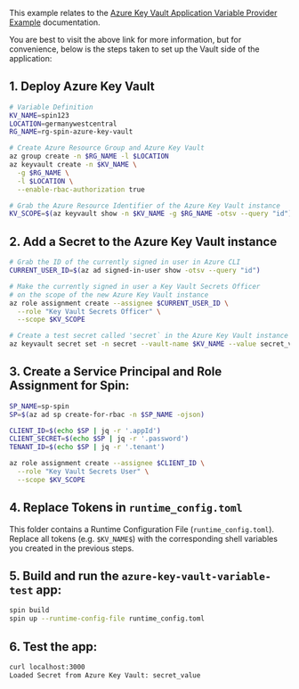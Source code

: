 This example relates to the [Azure Key Vault Application Variable Provider Example](https://developer.fermyon.com/spin/v2/dynamic-configuration#azure-keyvault-application-variable-provider-example) documentation.

You are best to visit the above link for more information, but for convenience, below is the steps taken to set up the Vault side of the application:


## 1. Deploy Azure Key Vault

```bash
# Variable Definition
KV_NAME=spin123
LOCATION=germanywestcentral
RG_NAME=rg-spin-azure-key-vault

# Create Azure Resource Group and Azure Key Vault
az group create -n $RG_NAME -l $LOCATION
az keyvault create -n $KV_NAME \
  -g $RG_NAME \
  -l $LOCATION \
  --enable-rbac-authorization true

# Grab the Azure Resource Identifier of the Azure Key Vault instance
KV_SCOPE=$(az keyvault show -n $KV_NAME -g $RG_NAME -otsv --query "id")
```

## 2. Add a Secret to the Azure Key Vault instance

```bash
# Grab the ID of the currently signed in user in Azure CLI
CURRENT_USER_ID=$(az ad signed-in-user show -otsv --query "id")

# Make the currently signed in user a Key Vault Secrets Officer
# on the scope of the new Azure Key Vault instance
az role assignment create --assignee $CURRENT_USER_ID \
  --role "Key Vault Secrets Officer" \
  --scope $KV_SCOPE

# Create a test secret called 'secret` in the Azure Key Vault instance
az keyvault secret set -n secret --vault-name $KV_NAME --value secret_value --onone
```

## 3. Create a Service Principal and Role Assignment for Spin:

```bash
SP_NAME=sp-spin
SP=$(az ad sp create-for-rbac -n $SP_NAME -ojson)

CLIENT_ID=$(echo $SP | jq -r '.appId')
CLIENT_SECRET=$(echo $SP | jq -r '.password')
TENANT_ID=$(echo $SP | jq -r '.tenant')

az role assignment create --assignee $CLIENT_ID \
  --role "Key Vault Secrets User" \
  --scope $KV_SCOPE
```

## 4. Replace Tokens in `runtime_config.toml`

This folder contains a Runtime Configuration File (`runtime_config.toml`). Replace all tokens (e.g. `$KV_NAME$`) with the corresponding shell variables you created in the previous steps.   

## 5. Build and run the `azure-key-vault-variable-test` app:

```bash
spin build
spin up --runtime-config-file runtime_config.toml
```

## 6. Test the app:


```bash
curl localhost:3000
Loaded Secret from Azure Key Vault: secret_value
```
